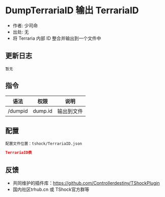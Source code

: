 # DumpTerrariaID 输出 TerrariaID

- 作者: 少司命
- 出处: 无
- 将 Terraria 内部 ID 整合并输出到一个文件中

## 更新日志

```
暂无
```

## 指令

| 语法    |  权限   |    说明    |
| ------- | :-----: | :--------: |
| /dumpid | dump.id | 输出到文件 |

## 配置
	配置文件位置：tshock/TerrariaID.json
```json
TerrariaID表
```
## 反馈
- 共同维护的插件库：https://github.com/Controllerdestiny/TShockPlugin
- 国内社区trhub.cn 或 TShock官方群等